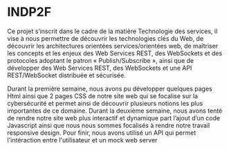 # INDP2F
Ce projet s’inscrit dans le cadre de la matière Technologie des services, il vise à nous permettre de découvrir 
les technologies clés du Web, de découvrir les architectures orientées services/orientées web, de maîtriser les 
concepts et les enjeux des Web Services REST, des WebSockets et des protocoles adoptant le patron « Publish/Subscribe », ainsi
que de développer des Web Services REST, des WebSockets et une API REST/WebSocket distribuée et sécurisée.

Durant la première semaine, nous avons pu développer quelques pages Html ainsi que 2 pages CSS de notre site web qui se focalise
sur la cybersécurité et permet ainsi de découvrir plusieurs notions les plus importantes de ce domaine.
Durant la deuxième semaine, nous avons tenté de rendre notre site web plus interactif et dynamique part l’ajout
d’un code Javascript ainsi que nous nous sommes focalisés à rendre notre travail responsive design. 
Pour finir, nous avons utilisé un API qui permet l'intéraction entre l'utilisateur et un mock web server 
